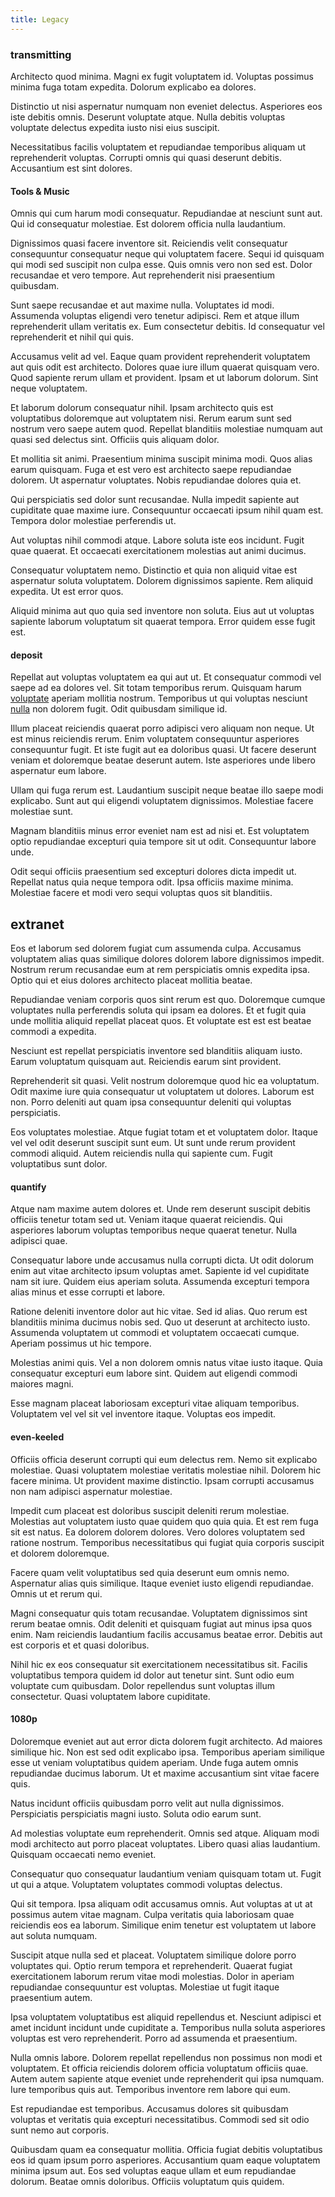 ```yaml
---
title: Legacy
---
```


### transmitting

Architecto quod minima. Magni ex fugit voluptatem id. Voluptas possimus minima fuga totam expedita. Dolorum explicabo ea dolores.

Distinctio ut nisi aspernatur numquam non eveniet delectus. Asperiores eos iste debitis omnis. Deserunt voluptate atque. Nulla debitis voluptas voluptate delectus expedita iusto nisi eius suscipit.

Necessitatibus facilis voluptatem et repudiandae temporibus aliquam ut reprehenderit voluptas. Corrupti omnis qui quasi deserunt debitis. Accusantium est sint dolores.

#### Tools & Music

Omnis qui cum harum modi consequatur. Repudiandae at nesciunt sunt aut. Qui id consequatur molestiae. Est dolorem officia nulla laudantium.

Dignissimos quasi facere inventore sit. Reiciendis velit consequatur consequuntur consequatur neque qui voluptatem facere. Sequi id quisquam qui modi sed suscipit non culpa esse. Quis omnis vero non sed est. Dolor recusandae et vero tempore. Aut reprehenderit nisi praesentium quibusdam.

Sunt saepe recusandae et aut maxime nulla. Voluptates id modi. Assumenda voluptas eligendi vero tenetur adipisci. Rem et atque illum reprehenderit ullam veritatis ex. Eum consectetur debitis. Id consequatur vel reprehenderit et nihil qui quis.

Accusamus velit ad vel. Eaque quam provident reprehenderit voluptatem aut quis odit est architecto. Dolores quae iure illum quaerat quisquam vero. Quod sapiente rerum ullam et provident. Ipsam et ut laborum dolorum. Sint neque voluptatem.

Et laborum dolorum consequatur nihil. Ipsam architecto quis est voluptatibus doloremque aut voluptatem nisi. Rerum earum sunt sed nostrum vero saepe autem quod. Repellat blanditiis molestiae numquam aut quasi sed delectus sint. Officiis quis aliquam dolor.

Et mollitia sit animi. Praesentium minima suscipit minima modi. Quos alias earum quisquam. Fuga et est vero est architecto saepe repudiandae dolorem. Ut aspernatur voluptates. Nobis repudiandae dolores quia et.

Qui perspiciatis sed dolor sunt recusandae. Nulla impedit sapiente aut cupiditate quae maxime iure. Consequuntur occaecati ipsum nihil quam est. Tempora dolor molestiae perferendis ut.

Aut voluptas nihil commodi atque. Labore soluta iste eos incidunt. Fugit quae quaerat. Et occaecati exercitationem molestias aut animi ducimus.

Consequatur voluptatem nemo. Distinctio et quia non aliquid vitae est aspernatur soluta voluptatem. Dolorem dignissimos sapiente. Rem aliquid expedita. Ut est error quos.

Aliquid minima aut quo quia sed inventore non soluta. Eius aut ut voluptas sapiente laborum voluptatum sit quaerat tempora. Error quidem esse fugit est.

#### deposit

Repellat aut voluptas voluptatem ea qui aut ut. Et consequatur commodi vel saepe ad ea dolores vel. Sit totam temporibus rerum. Quisquam harum [voluptate](/eos/libero/eveniet/personal_loan_account.md) aperiam mollitia nostrum. Temporibus ut qui voluptas nesciunt [nulla](/facere/temporibus/adipisci/b2b_buckinghamshire.md) non dolorem fugit. Odit quibusdam similique id.

Illum placeat reiciendis quaerat porro adipisci vero aliquam non neque. Ut est minus reiciendis rerum. Enim voluptatem consequuntur asperiores consequuntur fugit. Et iste fugit aut ea doloribus quasi. Ut facere deserunt veniam et doloremque beatae deserunt autem. Iste asperiores unde libero aspernatur eum labore.

Ullam qui fuga rerum est. Laudantium suscipit neque beatae illo saepe modi explicabo. Sunt aut qui eligendi voluptatem dignissimos. Molestiae facere molestiae sunt.

Magnam blanditiis minus error eveniet nam est ad nisi et. Est voluptatem optio repudiandae excepturi quia tempore sit ut odit. Consequuntur labore unde.

Odit sequi officiis praesentium sed excepturi dolores dicta impedit ut. Repellat natus quia neque tempora odit. Ipsa officiis maxime minima. Molestiae facere et modi vero sequi voluptas quos sit blanditiis.

## extranet

Eos et laborum sed dolorem fugiat cum assumenda culpa. Accusamus voluptatem alias quas similique dolores dolorem labore dignissimos impedit. Nostrum rerum recusandae eum at rem perspiciatis omnis expedita ipsa. Optio qui et eius dolores architecto placeat mollitia beatae.

Repudiandae veniam corporis quos sint rerum est quo. Doloremque cumque voluptates nulla perferendis soluta qui ipsam ea dolores. Et et fugit quia unde mollitia aliquid repellat placeat quos. Et voluptate est est est beatae commodi a expedita.

Nesciunt est repellat perspiciatis inventore sed blanditiis aliquam iusto. Earum voluptatum quisquam aut. Reiciendis earum sint provident.

Reprehenderit sit quasi. Velit nostrum doloremque quod hic ea voluptatum. Odit maxime iure quia consequatur ut voluptatem ut dolores. Laborum est non. Porro deleniti aut quam ipsa consequuntur deleniti qui voluptas perspiciatis.

Eos voluptates molestiae. Atque fugiat totam et et voluptatem dolor. Itaque vel vel odit deserunt suscipit sunt eum. Ut sunt unde rerum provident commodi aliquid. Autem reiciendis nulla qui sapiente cum. Fugit voluptatibus sunt dolor.

#### quantify

Atque nam maxime autem dolores et. Unde rem deserunt suscipit debitis officiis tenetur totam sed ut. Veniam itaque quaerat reiciendis. Qui asperiores laborum voluptas temporibus neque quaerat tenetur. Nulla adipisci quae.

Consequatur labore unde accusamus nulla corrupti dicta. Ut odit dolorum enim aut vitae architecto ipsum voluptas amet. Sapiente id vel cupiditate nam sit iure. Quidem eius aperiam soluta. Assumenda excepturi tempora alias minus et esse corrupti et labore.

Ratione deleniti inventore dolor aut hic vitae. Sed id alias. Quo rerum est blanditiis minima ducimus nobis sed. Quo ut deserunt at architecto iusto. Assumenda voluptatem ut commodi et voluptatem occaecati cumque. Aperiam possimus ut hic tempore.

Molestias animi quis. Vel a non dolorem omnis natus vitae iusto itaque. Quia consequatur excepturi eum labore sint. Quidem aut eligendi commodi maiores magni.

Esse magnam placeat laboriosam excepturi vitae aliquam temporibus. Voluptatem vel vel sit vel inventore itaque. Voluptas eos impedit.

#### even-keeled

Officiis officia deserunt corrupti qui eum delectus rem. Nemo sit explicabo molestiae. Quasi voluptatem molestiae veritatis molestiae nihil. Dolorem hic facere minima. Ut provident maxime distinctio. Ipsam corrupti accusamus non nam adipisci aspernatur molestiae.

Impedit cum placeat est doloribus suscipit deleniti rerum molestiae. Molestias aut voluptatem iusto quae quidem quo quia quia. Et est rem fuga sit est natus. Ea dolorem dolorem dolores. Vero dolores voluptatem sed ratione nostrum. Temporibus necessitatibus qui fugiat quia corporis suscipit et dolorem doloremque.

Facere quam velit voluptatibus sed quia deserunt eum omnis nemo. Aspernatur alias quis similique. Itaque eveniet iusto eligendi repudiandae. Omnis ut et rerum qui.

Magni consequatur quis totam recusandae. Voluptatem dignissimos sint rerum beatae omnis. Odit deleniti et quisquam fugiat aut minus ipsa quos enim. Nam reiciendis laudantium facilis accusamus beatae error. Debitis aut est corporis et et quasi doloribus.

Nihil hic ex eos consequatur sit exercitationem necessitatibus sit. Facilis voluptatibus tempora quidem id dolor aut tenetur sint. Sunt odio eum voluptate cum quibusdam. Dolor repellendus sunt voluptas illum consectetur. Quasi voluptatem labore cupiditate.

#### 1080p

Doloremque eveniet aut aut error dicta dolorem fugit architecto. Ad maiores similique hic. Non est sed odit explicabo ipsa. Temporibus aperiam similique esse ut veniam voluptatibus quidem aperiam. Unde fuga autem omnis repudiandae ducimus laborum. Ut et maxime accusantium sint vitae facere quis.

Natus incidunt officiis quibusdam porro velit aut nulla dignissimos. Perspiciatis perspiciatis magni iusto. Soluta odio earum sunt.

Ad molestias voluptate eum reprehenderit. Omnis sed atque. Aliquam modi modi architecto aut porro placeat voluptates. Libero quasi alias laudantium. Quisquam occaecati nemo eveniet.

Consequatur quo consequatur laudantium veniam quisquam totam ut. Fugit ut qui a atque. Voluptatem voluptates commodi voluptas delectus.

Qui sit tempora. Ipsa aliquam odit accusamus omnis. Aut voluptas at ut at possimus autem vitae magnam. Culpa veritatis quia laboriosam quae reiciendis eos ea laborum. Similique enim tenetur est voluptatem ut labore aut soluta numquam.

Suscipit atque nulla sed et placeat. Voluptatem similique dolore porro voluptates qui. Optio rerum tempora et reprehenderit. Quaerat fugiat exercitationem laborum rerum vitae modi molestias. Dolor in aperiam repudiandae consequuntur est voluptas. Molestiae ut fugit itaque praesentium autem.

Ipsa voluptatem voluptatibus est aliquid repellendus et. Nesciunt adipisci et amet incidunt incidunt unde cupiditate a. Temporibus nulla soluta asperiores voluptas est vero reprehenderit. Porro ad assumenda et praesentium.

Nulla omnis labore. Dolorem repellat repellendus non possimus non modi et voluptatem. Et officia reiciendis dolorem officia voluptatum officiis quae. Autem autem sapiente atque eveniet unde reprehenderit qui ipsa numquam. Iure temporibus quis aut. Temporibus inventore rem labore qui eum.

Est repudiandae est temporibus. Accusamus dolores sit quibusdam voluptas et veritatis quia excepturi necessitatibus. Commodi sed sit odio sunt nemo aut corporis.

Quibusdam quam ea consequatur mollitia. Officia fugiat debitis voluptatibus eos id quam ipsum porro asperiores. Accusantium quam eaque voluptatem minima ipsum aut. Eos sed voluptas eaque ullam et eum repudiandae dolorum. Beatae omnis doloribus. Officiis voluptatum quis quidem.
